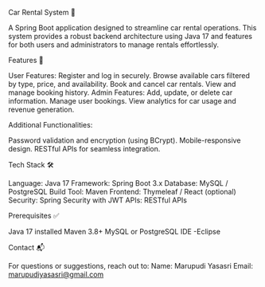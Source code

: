 Car Rental System 🚗

A Spring Boot application designed to streamline car rental operations. This system provides a robust backend architecture using Java 17 and features for both users and administrators to manage rentals effortlessly.

Features 🌟

User Features:
Register and log in securely.
Browse available cars filtered by type, price, and availability.
Book and cancel car rentals.
View and manage booking history.
Admin Features:
Add, update, or delete car information.
Manage user bookings.
View analytics for car usage and revenue generation.

Additional Functionalities:

Password validation and encryption (using BCrypt).
Mobile-responsive design.
RESTful APIs for seamless integration.

Tech Stack 🛠️

Language: Java 17
Framework: Spring Boot 3.x
Database: MySQL / PostgreSQL
Build Tool: Maven
Frontend: Thymeleaf / React (optional)
Security: Spring Security with JWT
APIs: RESTful APIs

Prerequisites ✅

Java 17 installed
Maven 3.8+
MySQL or PostgreSQL
IDE -Eclipse

Contact 📬

For questions or suggestions, reach out to:
Name: Marupudi Yasasri
Email: marupudiyasasri@gmail.com
